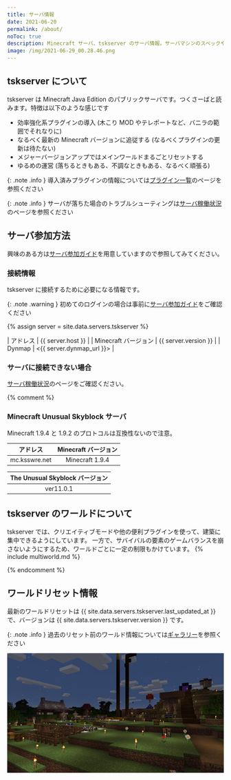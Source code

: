 ```yaml
---
title: サーバ情報
date: 2021-06-20
permalink: /about/
noToc: true
description: Minecraft サーバ、tskserver のサーバ情報。サーバマシンのスペックや接続するための情報、ワールド構成についてまとめています。
image: /img/2021-06-29_00.28.46.png
---
```


## tskserver について
tskserver は Minecraft Java Edition のパブリックサーバです。つくさーばと読みます。特徴は以下のような感じです

- 効率強化系プラグインの導入 (木こり MOD やテレポートなど、バニラの範囲でそれなりに)
- なるべく最新の Minecraft バージョンに追従する (なるべくプラグインの更新は待たない)
- メジャーバージョンアップではメインワールドまるごとリセットする
- ゆるめの運営 (落ちるときもある、不調なときもある、なるべく頑張る)

{: .note .info }
導入済みプラグインの情報については[プラグイン一覧](/plugins)のページを参照ください

{: .note .info }
サーバが落ちた場合のトラブルシューティングは[サーバ稼働状況](/status)のページを参照ください

## サーバ参加方法
興味のある方は[サーバ参加ガイド](/introduction)を用意していますので参照してみてください。

### 接続情報
tskserver に接続するために必要になる情報です。

{: .note .warning }
初めてのログインの場合は事前に[サーバ参加ガイド](/introduction)をご確認ください

{% assign server = site.data.servers.tskserver %}

| アドレス             | {{ server.host }} |
| Minecraft バージョン | {{ server.version }} |
| Dynmap | <{{ server.dynmap_url }}> |

### サーバに接続できない場合
[サーバ稼働状況](/status)のページをご確認ください。


{% comment %}
### Minecraft Unusual Skyblock サーバ

Minecraft 1.9.4 と 1.9.2 のプロトコルは互換性ないので注意。

|アドレス        |Minecraft バージョン|
|:--------------:|:------------------:|
|mc.ksswre.net   |Minecraft 1.9.4     |


|The Unusual Skyblock バージョン|
|:-----------------------------:|
|ver11.0.1                      |

## tskserver のワールドについて
tskserver では、クリエイティブモードや他の便利プラグインを使って、建築に集中できるようにしています。
一方で、サバイバルの要素のゲームバランスを崩さないようにするため、ワールドごとに一定の制限もかけています。
{% include multiworld.md %}

{% endcomment %}

## ワールドリセット情報
最新のワールドリセットは {{ site.data.servers.tskserver.last_updated_at }} で、バージョンは {{ site.data.servers.tskserver.version }} です。

{: .note .info }
過去のリセット前のワールド情報については[ギャラリー](/galleries)を参照ください

![](/img/2021-06-29_00.28.46.png)

